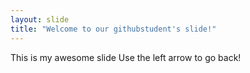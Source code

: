 ```yaml
---
layout: slide
title: "Welcome to our githubstudent's slide!"
---
```

This is my awesome slide
Use the left arrow to go back!
